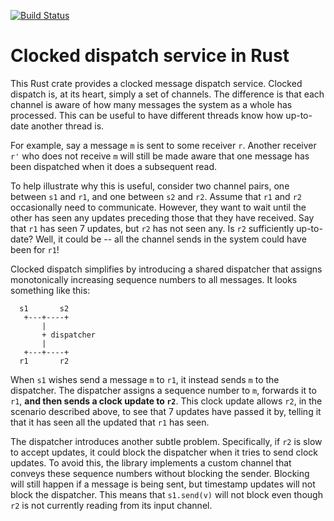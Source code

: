 [![Build Status](https://travis-ci.org/jonhoo/clocked-dispatch.svg?branch=master)](https://travis-ci.org/jonhoo/clocked-dispatch)

# Clocked dispatch service in Rust

This Rust crate provides a clocked message dispatch service. Clocked
dispatch is, at its heart, simply a set of channels. The difference is
that each channel is aware of how many messages the system as a whole
has processed. This can be useful to have different threads know how
up-to-date another thread is.

For example, say a message `m` is sent to some receiver `r`. Another
receiver `r'` who does not receive `m` will still be made aware that one
message has been dispatched when it does a subsequent read.

To help illustrate why this is useful, consider two channel pairs, one
between `s1` and `r1`, and one between `s2` and `r2`. Assume that `r1`
and `r2` occasionally need to communicate. However, they want to wait
until the other has seen any updates preceding those that they have
received. Say that `r1` has seen 7 updates, but `r2` has not seen any.
Is `r2` sufficiently up-to-date? Well, it could be -- all the channel
sends in the system could have been for `r1`!

Clocked dispatch simplifies by introducing a shared dispatcher that
assigns monotonically increasing sequence numbers to all messages. It
looks something like this:

```
  s1       s2
   +---+----+
       |
       + dispatcher
       |
   +---+----+
  r1       r2
```

When `s1` wishes send a message `m` to `r1`, it instead sends `m` to the
dispatcher. The dispatcher assigns a sequence number to `m`, forwards it
to `r1`, **and then sends a clock update to `r2`**. This clock update
allows `r2`, in the scenario described above, to see that 7 updates have
passed it by, telling it that it has seen all the updated that `r1` has
seen.

The dispatcher introduces another subtle problem. Specifically, if `r2`
is slow to accept updates, it could block the dispatcher when it tries
to send clock updates. To avoid this, the library implements a custom
channel that conveys these sequence numbers without blocking the sender.
Blocking will still happen if a message is being sent, but timestamp
updates will not block the dispatcher. This means that `s1.send(v)` will
not block even though `r2` is not currently reading from its input
channel.

